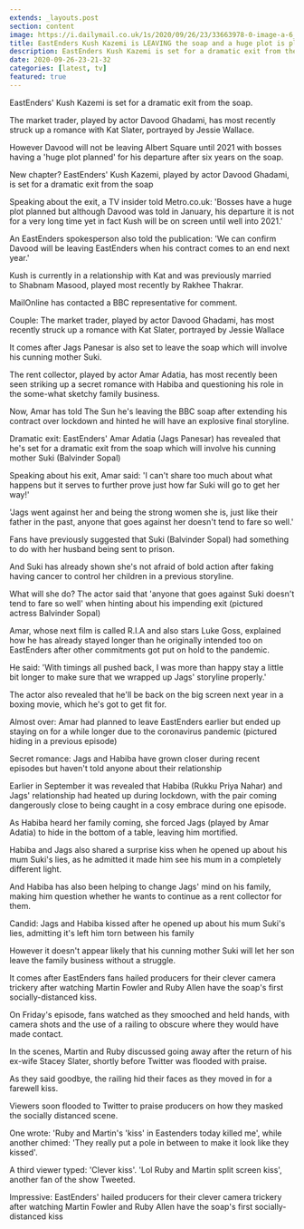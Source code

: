 ```yaml
---
extends: _layouts.post
section: content
image: https://i.dailymail.co.uk/1s/2020/09/26/23/33663978-0-image-a-6_1601158178296.jpg 
title: EastEnders Kush Kazemi is LEAVING the soap and a huge plot is planned for his dramatic exit  
description: EastEnders Kush Kazemi is set for a dramatic exit from the soap. The market trader, played by actor Davood Ghadami, has most recently struck up a romance with Kat Slater. 
date: 2020-09-26-23-21-32 
categories: [latest, tv] 
featured: true 
--- 
```

EastEnders' Kush Kazemi is set for a dramatic exit from the soap. 

The market trader, played by actor Davood Ghadami, has most recently struck up a romance with Kat Slater, portrayed by Jessie Wallace. 

However Davood will not be leaving Albert Square until 2021 with bosses having a 'huge plot planned' for his departure after six years on the soap. 

New chapter? EastEnders' Kush Kazemi, played by actor Davood Ghadami, is set for a dramatic exit from the soap

Speaking about the exit, a TV insider told Metro.co.uk: 'Bosses have a huge plot planned but although Davood was told in January, his departure it is not for a very long time yet in fact Kush will be on screen until well into 2021.' 

An EastEnders spokesperson also told the publication: 'We can confirm Davood will be leaving EastEnders when his contract comes to an end next year.' 

Kush is currently in a relationship with Kat and was previously married to Shabnam Masood, played most recently by Rakhee Thakrar.  

MailOnline has contacted a BBC representative for comment.  

Couple: The market trader, played by actor Davood Ghadami, has most recently struck up a romance with Kat Slater, portrayed by Jessie Wallace

It comes after Jags Panesar is also set to leave the soap which will involve his cunning mother Suki.

The rent collector, played by actor Amar Adatia, has most recently been seen striking up a secret romance with Habiba and questioning his role in the some-what sketchy family business.

Now, Amar has told The Sun he's leaving the BBC soap after extending his contract over lockdown and hinted he will have an explosive final storyline.

Dramatic exit: EastEnders' Amar Adatia (Jags Panesar) has revealed that he's set for a dramatic exit from the soap which will involve his cunning mother Suki (Balvinder Sopal)

Speaking about his exit, Amar said: 'I can't share too much about what happens but it serves to further prove just how far Suki will go to get her way!'

'Jags went against her and being the strong women she is, just like their father in the past, anyone that goes against her doesn't tend to fare so well.'

Fans have previously suggested that Suki (Balvinder Sopal) had something to do with her husband being sent to prison.

And Suki has already shown she's not afraid of bold action after faking having cancer to control her children in a previous storyline. 

What will she do? The actor said that 'anyone that goes against Suki doesn't tend to fare so well' when hinting about his impending exit (pictured actress Balvinder Sopal)

Amar, whose next film is called R.I.A and also stars Luke Goss, explained how he has already stayed longer than he originally intended too on EastEnders after other commitments got put on hold to the pandemic.

He said: 'With timings all pushed back, I was more than happy stay a little bit longer to make sure that we wrapped up Jags' storyline properly.'

The actor also revealed that he'll be back on the big screen next year in a boxing movie, which he's got to get fit for. 

Almost over: Amar had planned to leave EastEnders earlier but ended up staying on for a while longer due to the coronavirus pandemic (pictured hiding in a previous episode)

Secret romance: Jags and Habiba have grown closer during recent episodes but haven't told anyone about their relationship

Earlier in September it was revealed that Habiba (Rukku Priya Nahar) and Jags' relationship had heated up during lockdown, with the pair coming dangerously close to being caught in a cosy embrace during one episode. 

As Habiba heard her family coming, she forced Jags (played by Amar Adatia) to hide in the bottom of a table, leaving him mortified. 

Habiba and Jags also shared a surprise kiss when he opened up about his mum Suki's lies, as he admitted it made him see his mum in a completely different light.

And Habiba has also been helping to change Jags' mind on his family, making him question whether he wants to continue as a rent collector for them.

Candid: Jags and Habiba kissed after he opened up about his mum Suki's lies, admitting it's left him torn between his family

However it doesn't appear likely that his cunning mother Suki will let her son leave the family business without a struggle.

It comes after EastEnders fans hailed producers for their clever camera trickery after watching Martin Fowler and Ruby Allen have the soap's first socially-distanced kiss. 

On Friday's episode, fans watched as they smooched and held hands, with camera shots and the use of a railing to obscure where they would have made contact. 

In the scenes, Martin and Ruby discussed going away after the return of his ex-wife Stacey Slater, shortly before Twitter was flooded with praise. 

As they said goodbye, the railing hid their faces as they moved in for a farewell kiss. 

Viewers soon flooded to Twitter to praise producers on how they masked the socially distanced scene.  

One wrote: 'Ruby and Martin's 'kiss' in Eastenders today killed me', while another chimed: 'They really put a pole in between to make it look like they kissed'. 

A third viewer typed: 'Clever kiss'. 'Lol Ruby and Martin split screen kiss', another fan of the show Tweeted. 

Impressive: EastEnders' hailed producers for their clever camera trickery after watching Martin Fowler and Ruby Allen have the soap's first socially-distanced kiss

